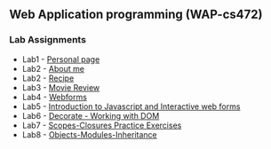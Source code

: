 ## Web Application programming (WAP-cs472)
### Lab Assignments

*   Lab1 - [Personal page]( https://haftom-mesfin.github.io/cs472/)
*   Lab2 - [About me](https://haftom-mesfin.github.io/CS472-Lab2/)
*   Lab2 - [Recipe](https://haftom-mesfin.github.io/CS472-Lab2-recipeSpec/)
*   Lab3 - [Movie Review](https://haftom-mesfin.github.io/CS472-WAP/Lab3/tmnt.html)
*   Lab4 - [Webforms]( https://haftom-mesfin.github.io/CS472-WAP/Lab4)
*   Lab5 - [Introduction to Javascript and Interactive web forms]( https://haftom-mesfin.github.io/CS472-WAP/Lab5)
*   Lab6 - [Decorate - Working with DOM]( https://haftom-mesfin.github.io/CS472-WAP/Lab6)
*   Lab7 - [Scopes-Closures Practice Exercises](https://haftom-mesfin.github.io/CS472-WAP/Lab7)
*   Lab8 - [Objects-Modules-Inheritance](https://haftom-mesfin.github.io/CS472-WAP/Lab8)


